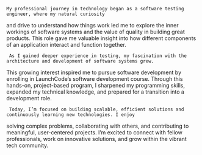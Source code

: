 
    My professional journey in technology began as a software testing engineer, where my natural curiosity 
and drive to understand how things work led me to explore the inner workings of software systems and the 
value of quality in building great products. This role gave me valuable insight into how different 
components of an application interact and function together.
    
     As I gained deeper experience in testing, my fascination with the architecture and development of software systems grew. 
This growing interest inspired me to pursue software development by enrolling in LaunchCode’s software development course. 
Through this hands-on, project-based program, I sharpened my programming skills, expanded my technical knowledge, and 
prepared for a transition into a development role.
     
     Today, I’m focused on building scalable, efficient solutions and continuously learning new technologies. I enjoy 
solving complex problems, collaborating with others, and contributing to meaningful, user-centered projects. I’m excited 
to connect with fellow professionals, work on innovative solutions, and grow within the vibrant tech community.
